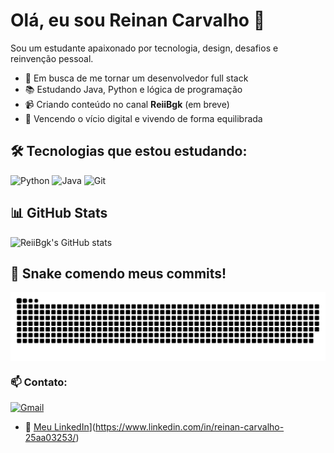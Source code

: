 # Olá, eu sou Reinan Carvalho 👋

Sou um estudante apaixonado por tecnologia, design, desafios e reinvenção pessoal.

- 🎯 Em busca de me tornar um desenvolvedor full stack
- 📚 Estudando Java, Python e lógica de programação
- 📹 Criando conteúdo no canal **ReiiBgk** (em breve)
- 💪 Vencendo o vício digital e vivendo de forma equilibrada

## 🛠️ Tecnologias que estou estudando:
![Python](https://img.shields.io/badge/Python-3670A0?style=for-the-badge&logo=python&logoColor=white)
![Java](https://img.shields.io/badge/Java-ED8B00?style=for-the-badge&logo=java&logoColor=white)
![Git](https://img.shields.io/badge/Git-F05032?style=for-the-badge&logo=git&logoColor=white)

## 📊 GitHub Stats
![ReiiBgk's GitHub stats](https://github-readme-stats.vercel.app/api?username=CarvalhoReinan&show_icons=true&theme=dracula)


## 🐍 Snake comendo meus commits!

<picture align="center">
  <source media="(prefers-color-scheme: dark)" srcset="https://raw.githubusercontent.com/mari4souza/mari4souza/output/github-contribution-grid-snake-dark.svg">
  <source media="(prefers-color-scheme: light)" srcset="https://raw.githubusercontent.com/mari4souza/mari4souza/output/github-contribution-grid-snake-dark.svg">
  <img align="center" alt="github contribution grid snake animation" src="https://raw.githubusercontent.com/mari4souza/mari4souza/output/github-contribution-grid-snake.svg">
</picture>

### 📫 Contato:
[![Gmail](https://img.shields.io/badge/Gmail-D14836?style=flat-square&logo=gmail&logoColor=white)](mailto:reinancdj55@gmail.com)

- 💼 [Meu LinkedIn](https://img.shields.io/badge/LinkedIn-Perfil-blue?logo=linkedin)](https://www.linkedin.com/in/reinan-carvalho-25aa03253/)


